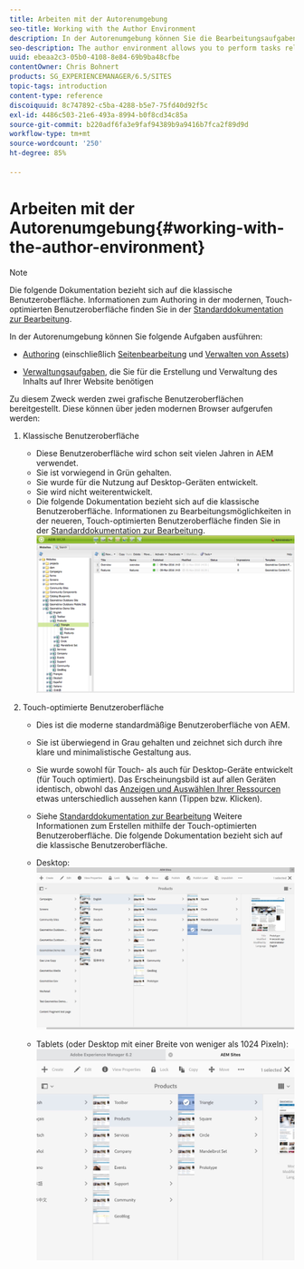 ```yaml
---
title: Arbeiten mit der Autorenumgebung
seo-title: Working with the Author Environment
description: In der Autorenumgebung können Sie die Bearbeitungsaufgaben ausführen (einschließlich der Seitenbearbeitung und der Asset-Verwaltung) und Aufgaben verwalten, die für die Erstellung und Aktualisierung des Website-Inhalts erforderlich sind.
seo-description: The author environment allows you to perform tasks related to authoring (including page authoring and managing assets) and administering tasks you need when generating and maintaining the content on your website.
uuid: ebeaa2c3-05b0-4108-8e84-69b9ba48cfbe
contentOwner: Chris Bohnert
products: SG_EXPERIENCEMANAGER/6.5/SITES
topic-tags: introduction
content-type: reference
discoiquuid: 8c747892-c5ba-4288-b5e7-75fd40d92f5c
exl-id: 4486c503-21e6-493a-8994-b0f8cd34c85a
source-git-commit: b220adf6fa3e9faf94389b9a9416b7fca2f89d9d
workflow-type: tm+mt
source-wordcount: '250'
ht-degree: 85%

---
```


# Arbeiten mit der Autorenumgebung{#working-with-the-author-environment}

>[!NOTE]
>
>Die folgende Dokumentation bezieht sich auf die klassische Benutzeroberfläche. Informationen zum Authoring in der modernen, Touch-optimierten Benutzeroberfläche finden Sie in der [Standarddokumentation zur Bearbeitung](/help/assets/assets.md).

In der Autorenumgebung können Sie folgende Aufgaben ausführen:

* [Authoring](/help/sites-authoring/author.md) (einschließlich [Seitenbearbeitung](/help/sites-authoring/qg-page-authoring.md) und [Verwalten von Assets](/help/assets/assets.md))

* [Verwaltungsaufgaben](/help/sites-administering/administer-best-practices.md), die Sie für die Erstellung und Verwaltung des Inhalts auf Ihrer Website benötigen

Zu diesem Zweck werden zwei grafische Benutzeroberflächen bereitgestellt. Diese können über jeden modernen Browser aufgerufen werden:

1. Klassische Benutzeroberfläche

   * Diese Benutzeroberfläche wird schon seit vielen Jahren in AEM verwendet.
   * Sie ist vorwiegend in Grün gehalten.
   * Sie wurde für die Nutzung auf Desktop-Geräten entwickelt.
   * Sie wird nicht weiterentwickelt.
   * Die folgende Dokumentation bezieht sich auf die klassische Benutzeroberfläche. Informationen zu Bearbeitungsmöglichkeiten in der neueren, Touch-optimierten Benutzeroberfläche finden Sie in der [Standarddokumentation zur Bearbeitung](/help/sites-authoring/author.md).
   ![chlimage_1-149](assets/chlimage_1-149.png)

1. Touch-optimierte Benutzeroberfläche

   * Dies ist die moderne standardmäßige Benutzeroberfläche von AEM.
   * Sie ist überwiegend in Grau gehalten und zeichnet sich durch ihre klare und minimalistische Gestaltung aus.
   * Sie wurde sowohl für Touch- als auch für Desktop-Geräte entwickelt (für Touch optimiert). Das Erscheinungsbild ist auf allen Geräten identisch, obwohl das [Anzeigen und Auswählen Ihrer Ressourcen](/help/sites-authoring/basic-handling.md) etwas unterschiedlich aussehen kann (Tippen bzw. Klicken).  
   * Siehe [Standarddokumentation zur Bearbeitung](/help/sites-authoring/author.md) Weitere Informationen zum Erstellen mithilfe der Touch-optimierten Benutzeroberfläche. Die folgende Dokumentation bezieht sich auf die klassische Benutzeroberfläche.

   * Desktop:
   ![chlimage_1-150](assets/chlimage_1-150.png)

   * Tablets (oder Desktop mit einer Breite von weniger als 1024 Pixeln):
   ![chlimage_1-7](assets/chlimage_1-7.jpeg)
